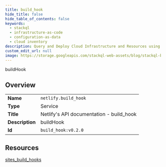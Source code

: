 ```yaml
---
title: build_hook
hide_title: false
hide_table_of_contents: false
keywords:
  - stackql
  - infrastructure-as-code
  - configuration-as-data
  - cloud inventory
description: Query and Deploy Cloud Infrastructure and Resources using SQL
custom_edit_url: null
image: https://storage.googleapis.com/stackql-web-assets/blog/stackql-blog-post-featured-image.png
---
```

buildHook  
    

## Overview
<table><tbody>
<tr><td><b>Name</b></td><td><code>netlify.build_hook</code></td></tr>
<tr><td><b>Type</b></td><td>Service</td></tr>
<tr><td><b>Title</b></td><td>Netlify's API documentation - build_hook</td></tr>
<tr><td><b>Description</b></td><td>buildHook</td></tr>
<tr><td><b>Id</b></td><td><code>build_hook:v0.2.0</code></td></tr>
</tbody></table>

## Resources
<div class="row">
<div class="providerDocColumn">
<a href="/providers/netlify/build_hook/sites_build_hooks/">sites_build_hooks</a><br />
</div>
<div class="providerDocColumn">
</div>
</div>
